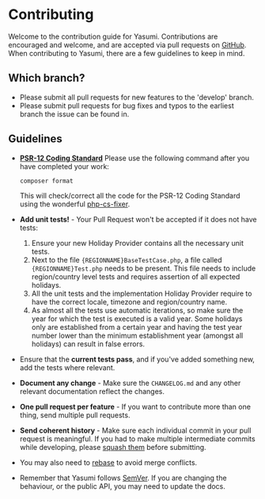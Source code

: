 # Contributing

Welcome to the contribution guide for Yasumi. Contributions are encouraged and welcome, and are accepted
via pull requests on [GitHub](https://github.com/azuyalabs/yasumi "GitHub"). When contributing to Yasumi,
there are a few guidelines to keep in mind.

## Which branch?

- Please submit all pull requests for new features to the 'develop' branch.
- Please submit pull requests for bug fixes and typos to the earliest branch the issue can be found in.

## Guidelines

- **[PSR-12 Coding Standard](https://www.php-fig.org/psr/psr-12/ "PSR-12 Coding Standard")**
  Please use the following command after you have completed your work:

  ``` shell
  composer format
  ```

  This will check/correct all the code for the PSR-12 Coding Standard using the
  wonderful [php-cs-fixer](https://cs.symfony.com/ "PHP-CS-Fixer").

- **Add unit tests!** - Your Pull Request won't be accepted if it does not have tests:

    1. Ensure your new Holiday Provider contains all the necessary unit tests.
    2. Next to the file `{REGIONNAME}BaseTestCase.php`, a file called `{REGIONNAME}Test.php` needs to be present. This
       file needs to include region/country level tests and requires assertion of all expected holidays.
    3. All the unit tests and the implementation Holiday Provider require to have the correct locale, timezone and
       region/country name.
    4. As almost all the tests use automatic iterations, so make sure the year for which the test is executed is a valid
       year. Some holidays only are established from a certain year and having the test year number lower than the
       minimum establishment year (amongst all holidays) can result in false errors.

- Ensure that the **current tests pass**, and if you've added something new, add the tests where relevant.

- **Document any change** - Make sure the `CHANGELOG.md` and any other relevant documentation reflect the changes.

- **One pull request per feature** - If you want to contribute more than one thing, send multiple pull requests.

- **Send coherent history** - Make sure each individual commit in your pull request is meaningful. If you had to make
  multiple intermediate commits while developing,
  please [squash them](https://www.git-scm.com/book/en/v2/Git-Tools-Rewriting-History "Squash them") before submitting.

- You may also need to [rebase](https://git-scm.com/book/en/v2/Git-Branching-Rebasing "Rebase") to avoid merge
  conflicts.

- Remember that Yasumi follows [SemVer](https://semver.org/ "Semantic Versioning"). If you are changing
  the behaviour, or the public API, you may need to update the docs.
